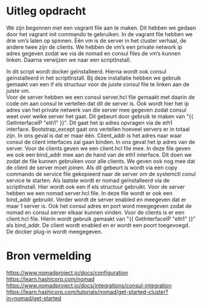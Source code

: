 # Uitleg opdracht

We zijn begonnen met een vagrant file aan te maken. Dit hebben we gedaan door het vagrant init commando te gebruiken. 
In de vagrant file hebben we drie vm’s laten op spinnen. Één vm is de server in het cluster verhaal, de andere twee zijn de clients. We hebben de vm’s een private network ip adres gegeven zodat we via de nomad en consul files de vm’s kunnen linken. Daarna verwijzen we naar een scriptInstall. 

In dit script wordt docker geïnstalleerd. 
Hierna wordt ook consul geïnstalleerd in het scriptInstall.  Bij deze installatie hebben we gebruik gemaakt van een if els structuur voor de juiste consul file te linken aan de juiste vm. 
 <br />
Voor de server hebben we een consul server.hcl file gemaakt met daarin de code om aan consul te vertellen dat dit de server is. Ook wordt hier het ip adres van het private netwerk van die server mee gegeven zodat consul weet over welke server het gaat. Dit gebeurt door gebruik te maken van "{{ GetInterfaceIP \"eth1\" }}". Dit gaat het ip adres opvragen via de eth1 interface. Bootstrap_except gaat ons vertellen hoeveel servers er in totaal zijn. In ons geval is dat er maar één. Client_addr is het adres naar waar consul de client interfaces zal gaan binden. In ons geval het ip adres van de server. 
Voor de clients geven we een client.hcl file mee. In deze file geven we ook een bind_addr mee aan de hand van de eth1 interface. Dit doen we zodat de file kunnen gebruiken voor alle clients. We geven ook nog mee dat de client de server moet joinen. 
Als dit gebeurt is wordt via een copy commando de service file gekopieerd naar de server om de systemctl conul service te starten.
Als laatste wordt er nomad geïnstalleerd via de scriptInstall. Hier wordt ook een if els structuur gebruikt. Voor de server hebben we een nomad server.hcl file. 
In deze file wordt er ook een bind_addr gebruikt. Verder wordt de server enabled en meegeven dat er maar 1 server is. Ook het consul adres en port word meegegeven zodat de nomad en consul server elkaar kunnen vinden. 
Voor de clients is er een client.hcl file. Hierin wordt gebruik gemaakt van "{{ GetInterfaceIP \"eth1\" }}" als bind_addr. De client wordt enabled en er wordt een poort toegevoegd. De docker plug-in wordt meegegeven.

# Bron vermelding
https://www.nomadproject.io/docs/configuration
https://learn.hashicorp.com/nomad
https://www.nomadproject.io/docs/integrations/consul-integration
https://learn.hashicorp.com/tutorials/nomad/get-started-cluster?in=nomad/get-started 
